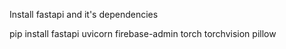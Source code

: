 Install fastapi and it's dependencies 

pip install fastapi uvicorn firebase-admin torch torchvision pillow

